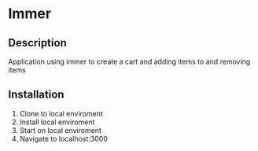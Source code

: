 # Immer

## Description

Application using immer to create a cart
and adding items to and removing items

## Installation

1. Clone to local enviroment
1. Install local enviroment
1. Start on local enviroment
1. Navigate to localhost:3000